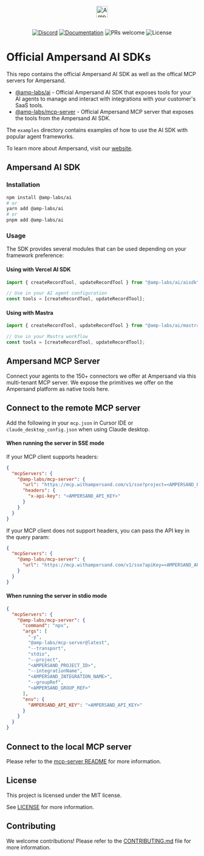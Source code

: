<br/>
<div align="center">
    <a href="https://www.withampersand.com/?utm_source=github&utm_medium=readme&utm_campaign=mcp-docs-server&utm_content=logo">
    <img src="https://res.cloudinary.com/dycvts6vp/image/upload/v1723671980/ampersand-logo-black.svg" height="30" align="center" alt="Ampersand logo" >
    </a>
<br/>
<br/>

<div align="center">

 [![Discord](https://img.shields.io/badge/Join%20The%20Community-black?logo=discord)](https://discord.gg/BWP4BpKHvf) [![Documentation](https://img.shields.io/badge/Read%20our%20Documentation-black?logo=book)](https://docs.withampersand.com) ![PRs welcome](https://img.shields.io/badge/PRs-welcome-brightgreen.svg) <img src="https://img.shields.io/static/v1?label=license&message=MIT&color=white" alt="License">
</div>

</div>

# Official Ampersand AI SDKs

This repo contains the official Ampersand AI SDK as well as the offical MCP servers for Ampersand.

- [@amp-labs/ai](https://www.npmjs.com/package/@amp-labs/ai) - Official Ampersand AI SDK that exposes tools for your AI agents to manage and interact with integrations with your customer's SaaS tools.
- [@amp-labs/mcp-server](https://www.npmjs.com/package/@amp-labs/mcp-server) - Official Ampersand MCP server that exposes the tools from the Ampersand AI SDK.

The `examples` directory contains examples of how to use the AI SDK with popular agent frameworks.

To learn more about Ampersand, visit our [website](https://www.withampersand.com).

## Ampersand AI SDK

### Installation

```bash
npm install @amp-labs/ai
# or
yarn add @amp-labs/ai
# or
pnpm add @amp-labs/ai
```

### Usage

The SDK provides several modules that can be used depending on your framework preference:

#### Using with Vercel AI SDK

```typescript
import { createRecordTool, updateRecordTool } from "@amp-labs/ai/aisdk";

// Use in your AI agent configuration
const tools = [createRecordTool, updateRecordTool];
```

#### Using with Mastra

```typescript
import { createRecordTool, updateRecordTool } from "@amp-labs/ai/mastra";

// Use in your Mastra workflow
const tools = [createRecordTool, updateRecordTool];
```

## Ampersand MCP Server

Connect your agents to the 150+ connectors we offer at Ampersand via this multi-tenant MCP server. We expose the primitives we offer on the Ampersand platform as native tools here.

## Connect to the remote MCP server

Add the following in your `mcp.json` in Cursor IDE or `claude_desktop_config.json` when using Claude desktop.


#### When running the server in SSE mode

If your MCP client supports headers:

```json
{
  "mcpServers": {
    "@amp-labs/mcp-server": {
      "url": "https://mcp.withampersand.com/v1/sse?project=<AMPERSAND_PROJECT_ID>&integrationName=<AMPERSAND_INTEGRATION_NAME>&groupRef=<AMPERSAND_GROUP_REF>",
      "headers": {
        "x-api-key": "<AMPERSAND_API_KEY>"
      }
    }
  }
}
```

If your MCP client does not support headers, you can pass the API key in the query param:

```json
{
  "mcpServers": {
    "@amp-labs/mcp-server": {
      "url": "https://mcp.withampersand.com/v1/sse?apiKey=<AMPERSAND_API_KEY>&project=<AMPERSAND_PROJECT_ID>&integrationName=<AMPERSAND_INTEGRATION_NAME>&groupRef=<AMPERSAND_GROUP_REF>"
    }
  }
}
```

#### When running the server in stdio mode

```json
{
  "mcpServers": {
    "@amp-labs/mcp-server": {
      "command": "npx",
      "args": [
        "-y",
        "@amp-labs/mcp-server@latest",
        "--transport",
        "stdio",
        "--project",
        "<AMPERSAND_PROJECT_ID>",
        "--integrationName",
        "<AMPERSAND_INTEGRATION_NAME>",
        "--groupRef",
        "<AMPERSAND_GROUP_REF>"
      ],
      "env": {
        "AMPERSAND_API_KEY": "<AMPERSAND_API_KEY>"
      }
    }
  }
}

```

## Connect to the local MCP server

Please refer to the [mcp-server README]([./mcp-server/README.md](https://github.com/amp-labs/ai/tree/main/mcp-server#readme)) for more information.

## License

This project is licensed under the MIT license.

See [LICENSE](./LICENSE) for more information.

## Contributing

We welcome contributions! Please refer to the [CONTRIBUTING.md](./CONTRIBUTING.md) file for more information.
